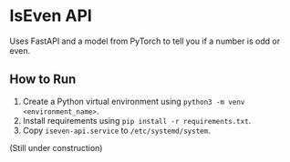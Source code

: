 # IsEven API
Uses FastAPI and a model from PyTorch to tell you if a number is odd or even.

## How to Run
1. Create a Python virtual environment using `python3 -m venv <environment_name>`.
2. Install requirements using `pip install -r requirements.txt`.
3. Copy `iseven-api.service` to `/etc/systemd/system`.

(Still under construction)
